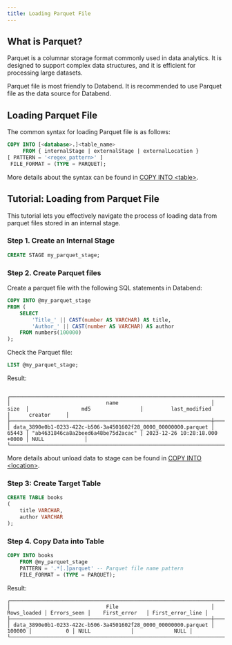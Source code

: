 ```yaml
---
title: Loading Parquet File
---
```


## What is Parquet?

Parquet is a columnar storage format commonly used in data analytics. It is designed to support complex data structures, and it is efficient for processing large datasets.

Parquet file is most friendly to Databend. It is recommended to use Parquet file as the data source for Databend.

## Loading Parquet File

The common syntax for loading Parquet file is as follows:

```sql
COPY INTO [<database>.]<table_name>
     FROM { internalStage | externalStage | externalLocation }
[ PATTERN = '<regex_pattern>' ]
 FILE_FORMAT = (TYPE = PARQUET);
```

More details about the syntax can be found in [COPY INTO <table\>](/sql/sql-commands/dml/dml-copy-into-table).

## Tutorial: Loading from Parquet File

This tutorial lets you effectively navigate the process of loading data from parquet files stored in an internal stage.

### Step 1. Create an Internal Stage

```sql
CREATE STAGE my_parquet_stage;
```

### Step 2. Create Parquet files

Create a parquet file with the following SQL statements in Databend:
```sql
COPY INTO @my_parquet_stage 
FROM (
    SELECT 
        'Title_' || CAST(number AS VARCHAR) AS title,
        'Author_' || CAST(number AS VARCHAR) AS author
    FROM numbers(100000)
);
```

Check the Parquet file:
```sql
LIST @my_parquet_stage;
```

Result:
```text

┌──────────────────────────────────────────────────────────────────────────────────────────────────────────────────────────────────────────────────────────────────┐
│                               name                              │  size  │                 md5                │         last_modified         │      creator     │
├─────────────────────────────────────────────────────────────────┼────────┼────────────────────────────────────┼───────────────────────────────┼──────────────────┤
│ data_3890e0b1-0233-422c-b506-3a4501602f28_0000_00000000.parquet │  65443 │ "ab4631846ca8a2beed6a48be75d2acac" │ 2023-12-26 10:28:18.000 +0000 │ NULL             │
└──────────────────────────────────────────────────────────────────────────────────────────────────────────────────────────────────────────────────────────────────┘
```

More details about unload data to stage can be found in [COPY INTO <location\>](/sql/sql-commands/dml/dml-copy-into-location).


### Step 3: Create Target Table

```sql
CREATE TABLE books
(
    title VARCHAR,
    author VARCHAR
);
```

### Step 4. Copy Data into Table

```sql
COPY INTO books
    FROM @my_parquet_stage
    PATTERN = '.*[.]parquet' -- Parquet file name pattern
    FILE_FORMAT = (TYPE = PARQUET); 
```

Result:
```text
┌───────────────────────────────────────────────────────────────────────────────────────────────────────────────────────────────────┐
│                               File                              │ Rows_loaded │ Errors_seen │    First_error   │ First_error_line │
├─────────────────────────────────────────────────────────────────┼─────────────┼─────────────┼──────────────────┼──────────────────┤
│ data_3890e0b1-0233-422c-b506-3a4501602f28_0000_00000000.parquet │      100000 │           0 │ NULL             │             NULL │
└───────────────────────────────────────────────────────────────────────────────────────────────────────────────────────────────────┘
```


